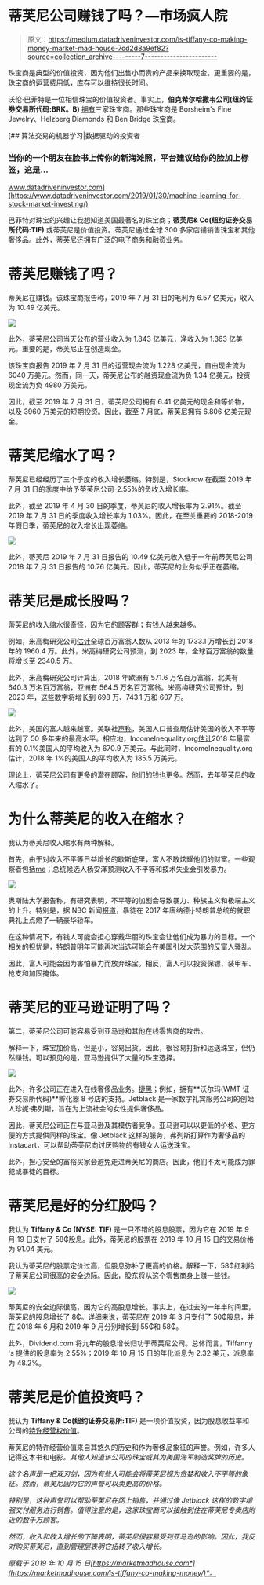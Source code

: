 # 蒂芙尼公司赚钱了吗？—市场疯人院

> 原文：<https://medium.datadriveninvestor.com/is-tiffany-co-making-money-market-mad-house-7cd2d8a9ef82?source=collection_archive---------7----------------------->

珠宝商是典型的价值投资，因为他们出售小而贵的产品来换取现金。更重要的是，珠宝商的运营费用低，库存可以维持很长时间。

沃伦·巴菲特是一位相信珠宝的价值投资者。事实上，**伯克希尔哈撒韦公司(纽约证券交易所代码:BRK。B)** [拥有](https://www.berkshirehathaway.com/subs/sublinks.html)三家珠宝商。那些珠宝商是 Borsheim's Fine Jewelry、Helzberg Diamonds 和 Ben Bridge 珠宝商。

[](https://www.datadriveninvestor.com/2019/01/30/machine-learning-for-stock-market-investing/) [## 算法交易的机器学习|数据驱动的投资者

### 当你的一个朋友在脸书上传你的新海滩照，平台建议给你的脸加上标签，这是…

www.datadriveninvestor.com](https://www.datadriveninvestor.com/2019/01/30/machine-learning-for-stock-market-investing/) 

巴菲特对珠宝的兴趣让我想知道美国最著名的珠宝商；**蒂芙尼& Co(纽约证券交易所代码:TIF)** 或蒂芙尼是价值投资。蒂芙尼通过全球 300 多家店铺销售珠宝和其他奢侈品。此外，蒂芙尼还拥有广泛的电子商务和融资业务。

# 蒂芙尼赚钱了吗？

蒂芙尼在赚钱。该珠宝商报告称，2019 年 7 月 31 日的毛利为 6.57 亿美元，收入为 10.49 亿美元。

![](img/da142506ad82ca062ee8097497b0c356.png)

此外，蒂芙尼公司当天公布的营业收入为 1.843 亿美元，净收入为 1.363 亿美元。重要的是，蒂芙尼正在创造现金。

该珠宝商报告 2019 年 7 月 31 日的运营现金流为 1.228 亿美元，自由现金流为 6040 万美元。然而，同一天，蒂芙尼公布的融资现金流为负 1.34 亿美元，投资现金流为负 4980 万美元。

因此，截至 2019 年 7 月 31 日，蒂芙尼公司拥有 6.41 亿美元的现金和等价物，以及 3960 万美元的短期投资。因此，截至 7 月底，蒂芙尼拥有 6.806 亿美元现金。

# 蒂芙尼缩水了吗？

蒂芙尼已经经历了三个季度的收入增长萎缩。特别是，Stockrow 在截至 2019 年 7 月 31 日的季度中给予蒂芙尼公司-2.55%的负收入增长率。

此外，截至 2019 年 4 月 30 日的季度，蒂芙尼的收入增长率为 2.91%。截至 2019 年 7 月 31 日的季度收入增长率为 1.03%。因此，在至关重要的 2018-2019 年假日季，蒂芙尼的收入增长出现萎缩。

![](img/8ba2aa94969ed027bd6fda359c38b6fb.png)

此外，蒂芙尼 2019 年 7 月 31 日报告的 10.49 亿美元收入低于一年前蒂芙尼公司 2018 年 7 月 31 日报告的 10.76 亿美元。因此，蒂芙尼的业务似乎正在萎缩。

# 蒂芙尼是成长股吗？

蒂芙尼的收入缩水很奇怪，因为它的顾客群；有钱人越来越多。

例如，米高梅研究公司[估计](https://mgmresearch.com/global-millionaire-population-analysis-2019/)全球百万富翁人数从 2013 年的 1733.1 万增长到 2018 年的 1960.4 万。此外，米高梅研究公司预测，到 2023 年，全球百万富翁的数量将增长至 2340.5 万。

此外，米高梅研究公司计算出，2018 年欧洲有 571.6 万名百万富翁，北美有 640.3 万名百万富翁，亚洲有 564.5 万名百万富翁。米高梅研究公司预计，到 2023 年，这些数字将增长到 698 万、743.1 万和 607 万。

![](img/81a16f345652a44ff66148172c8cdb4b.png)

此外，美国的富人越来越富。美联社[声称](https://www.nbcnews.com/news/us-news/u-s-income-inequality-highest-level-50-years-economic-gap-n1058956)，美国人口普查局估计美国的收入不平等达到了 50 多年来的最高水平。相应地，IncomeInequality.org[估计](https://marketmadhouse.com/is-tiffany-co-making-money/#income-inequality)2018 年最富有的 0.1%美国人的平均收入为 670.9 万美元。与此同时，IncomeInequality.org 估计，2018 年 1%的美国人的平均收入为 185.5 万美元。

理论上，蒂芙尼公司有更多的潜在顾客，他们的钱也更多。然而，去年蒂芙尼的收入缩水了。

# 为什么蒂芙尼的收入在缩水？

我认为蒂芙尼收入缩水有两种解释。

首先，由于对收入不平等日益增长的歇斯底里，富人不敢炫耀他们的财富。一些观察者包括[me](https://marketmadhouse.com/the-luddites-are-coming/)；总统候选人杨安泽预测收入不平等和技术失业会引发暴力。

![](img/0fc142097b4f2e4780cd3da354e1c13b.png)

奥斯陆大学报告称，有研究表明，不平等的加剧会导致暴力、种族主义和极端主义的上升。特别是，据 NBC 新闻[报道](https://www.nbcnews.com/storyline/inauguration-2017/they-don-t-have-right-d-c-limo-driver-recalls-n710111)，暴徒在 2017 年唐纳德·j·特朗普总统的就职典礼上点燃了一辆豪华轿车。

在这种情况下，有钱人可能会担心穿戴华丽的珠宝会让他们成为暴力的目标。一个相关的担忧是，特朗普明年可能再次当选可能会在美国引发大范围的反富人骚乱。

因此，富人可能会因为害怕暴力而放弃珠宝。相反，富人可以投资保镖、装甲车、枪支和加固掩体。

# 蒂芙尼的亚马逊证明了吗？

第二，蒂芙尼公司可能容易受到亚马逊和其他在线零售商的攻击。

解释一下，珠宝加价高，但是小，容易出货。因此，很容易打折和运送珠宝，但仍然赚钱。可以预见的是，亚马逊提供了大量的珠宝选择。

![](img/b458db7a7c256c4ce3058f2c6543e60b.png)

此外，许多公司正在进入在线奢侈品业务。[捷黑](https://www.storeno8.com/jetblack)；例如，拥有**沃尔玛(WMT 证券交易所代码)**孵化器 8 号店的支持。Jetblack 是一家数字礼宾服务公司的创始人珍妮·弗列斯，旨在为上流社会的女性提供奢侈品。

因此，蒂芙尼公司正在与亚马逊及其模仿者竞争。亚马逊可以以更低的价格、更方便的方式提供同样的珠宝。像 Jetblack 这样的服务，弗列斯打算作为奢侈品的 Instacart，可以帮助蒂芙尼向讨厌购物的有钱女人运送珠宝。

此外，担心安全的富裕买家会避免走进蒂芙尼的商店。因此，他们不太可能成为罪犯或暴徒的目标。

# 蒂芙尼是好的分红股吗？

我认为 **Tiffany & Co (NYSE: TIF)** 是一只不错的股息股票，因为它在 2019 年 9 月 19 日支付了 58₵股息。此外，蒂芙尼的股票在 2019 年 10 月 15 日的交易价格为 91.04 美元。

我认为蒂芙尼的股票定价过高，但股息弥补了更高的价格。解释一下，58₵红利给了蒂芙尼公司很高的安全边际。因此，股东将从这个零售商身上赚一些钱。

![](img/1ebc1bc9dfc8b21d0b2832d930792272.png)

蒂芙尼的安全边际很高，因为它的高股息增长。事实上，在过去的一年半时间里，蒂芙尼的股息增长了 8₵。详细来说，蒂芙尼在 2019 年 3 月支付了 50₵股息，并在 2018 年 6 月和 2019 年 9 月分别增长到 55₵和 58₵。

此外，Dividend.com 将九年的股息增长归功于蒂芙尼公司。总体而言，Tiffanny 's 提供的股息率为 2.55%；2019 年 10 月 15 日的年化派息为 2.32 美元，派息率为 48.2%。

# 蒂芙尼是价值投资吗？

我认为 **Tiffany & Co(纽约证券交易所:TIF)** 是一项价值投资，因为股息收益率和公司的[特许经营权价值](https://www.thebalance.com/profiting-from-franchise-value-356148)。

蒂芙尼的特许经营价值来自其悠久的历史和作为奢侈品象征的声誉。例如，许多人记得这本书和电影[](https://www.rottentomatoes.com/m/breakfast_at_tiffanys)*。其他人知道该公司的珠宝或其为美国海军制造奖牌的历史。*

*这个名声是一把双刃剑，因为有些人可能会将蒂芙尼视为贪婪和收入不平等的象征。然而，蒂芙尼因为它的声誉可以卖更高的价格。*

*特别是，这种声誉可以帮助蒂芙尼在网上销售，并通过像 Jetblack 这样的数字增强交付服务进行销售。值得注意的是，这家珠宝商可以接触到住在蒂芙尼专卖店附近的数千万顾客。*

*然而，收入和收入增长的下降表明，蒂芙尼很容易受到亚马逊的影响。因此，我反对购买蒂芙尼，直到管理层表明它扭转了收入增长。*

**原载于 2019 年 10 月 15 日*[*https://marketmadhouse.com*](https://marketmadhouse.com/is-tiffany-co-making-money/)*。**
